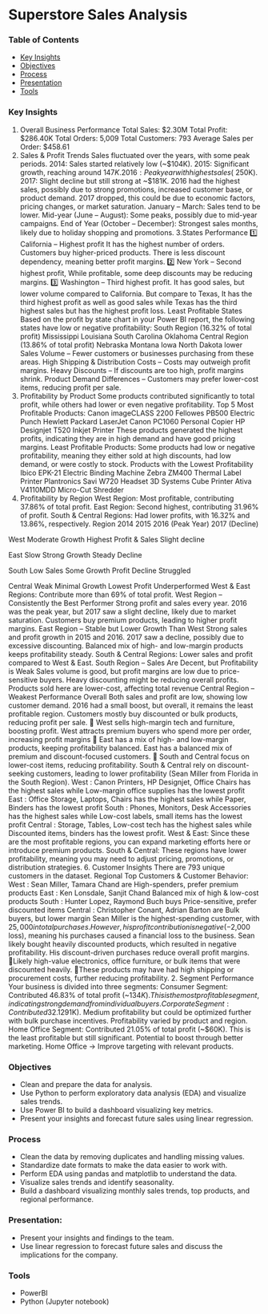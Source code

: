 # Superstore Sales Analysis
### Table of Contents
- [Key Insights](key-insights)
- [Objectives](objectives)
- [Process](process)
- [Presentation](presentation)
- [Tools](tools)
### Key Insights 
1. Overall Business Performance
Total Sales: $2.30M
Total Profit: $286.40K
Total Orders: 5,009
Total Customers: 793
Average Sales per Order: $458.61
2. Sales & Profit Trends
Sales fluctuated over the years, with some peak periods.
2014: Sales started relatively low (~$104K).
2015: Significant growth, reaching around $147K.
2016: Peak year with highest sales (~$250K).
2017: Slight decline but still strong at ~$181K.
2016 had the highest sales, possibly due to strong promotions, increased customer base, or product demand.
2017 dropped, this could be due to economic factors, pricing changes, or market saturation.
January – March: Sales tend to be lower.
Mid-year (June – August): Some peaks, possibly due to mid-year campaigns.
End of Year (October – December): Strongest sales months, likely due to holiday shopping and promotions.
3.States Performance
1️⃣ California – Highest profit
It has the highest number of orders.
Customers buy higher-priced products.
There is less discount dependency, meaning better profit margins.
2️⃣ New York – Second highest profit, While profitable, some deep discounts may be reducing margins.
3️⃣ Washington – Third highest profit. It has  good sales, but lower volume compared to California. But compare to Texas, It has the third highest profit as well as  good sales while Texas has the third highest sales but has the highest profit loss.
Least Profitable States
Based on the profit by state chart in your Power BI report, the following states have low or negative profitability:
South Region (16.32% of total profit)
Mississippi
Louisiana
South Carolina
Oklahoma
Central Region (13.86% of total profit)
Nebraska
Montana
Iowa
North Dakota
lower Sales Volume – Fewer customers or businesses purchasing from these areas.
High Shipping & Distribution Costs – Costs may outweigh profit margins.
Heavy Discounts – If discounts are too high, profit margins shrink.
Product Demand Differences – Customers may prefer lower-cost items, reducing profit per sale.
4. Profitability by Product
Some products contributed significantly to total profit, while others had lower or even negative profitability.
Top 5 Most Profitable Products:
Canon imageCLASS 2200
Fellowes PB500 Electric Punch
Hewlett Packard LaserJet
Canon PC1060 Personal Copier
HP Designjet T520 Inkjet Printer
These products generated the highest profits, indicating they are in high demand and have good pricing margins.
Least Profitable Products:
Some products had low or negative profitability, meaning they either sold at high discounts, had low demand, or were costly to stock.
Products with the Lowest Profitability
Ibico EPK-21 Electric Binding Machine
Zebra ZM400 Thermal Label Printer
Plantronics Savi W720 Headset
3D Systems Cube Printer
Ativa V4110MDD Micro-Cut Shredder
5. Profitability by Region
West Region: Most profitable, contributing 37.86% of total profit.
East Region: Second highest, contributing 31.96% of profit.
South & Central Regions: Had lower profits, with 16.32% and 13.86%, respectively.
Region       2014             2015                  2016 (Peak Year)                  2017 (Decline)

West        Moderate         Growth              Highest Profit & Sales               Slight decline

East            Slow           Strong Growth                     Steady                                 Decline

South     Low Sales          Some Growth               Profit Decline                       Struggled

Central      Weak            Minimal Growth               Lowest Profit                     Underperformed
West & East Regions:
Contribute more than 69% of total profit.
West Region – Consistently the Best Performer
Strong profit and sales every year.
2016 was the peak year, but 2017 saw a slight decline, likely due to market saturation.
Customers buy premium products, leading to higher profit margins.
East Region – Stable but Lower Growth Than West
Strong sales and profit growth in 2015 and 2016.
2017 saw a decline, possibly due to excessive discounting.
Balanced mix of high- and low-margin products keeps profitability steady.
South & Central Regions:
Lower sales and profit compared to West & East.
South Region – Sales Are Decent, but Profitability is Weak
Sales volume is good, but profit margins are low due to price-sensitive buyers.
Heavy discounting might be reducing overall profits.
Products sold here are lower-cost, affecting total revenue
Central Region – Weakest Performance Overall
Both sales and profit are low, showing low customer demand.
2016 had a small boost, but overall, it remains the least profitable region.
Customers mostly buy discounted or bulk products, reducing profit per sale.
🔹 West sells high-margin tech and furniture, boosting profit.
West attracts premium buyers who spend more per order, increasing profit margins
🔹 East has a mix of high- and low-margin products, keeping profitability balanced.
East has a balanced mix of premium and discount-focused customers.
🔹 South and Central focus on lower-cost items, reducing profitability.
South & Central rely on discount-seeking customers, leading to lower profitability (Sean Miller from Florida in the South Region).
West : Canon Printers, HP Designjet, Office Chairs  has the highest sales   while Low-margin office supplies has the lowest profit
East : Office Storage, Laptops, Chairs  has the highest sales while Paper, Binders has the lowest profit
South : Phones, Monitors, Desk Accessories  has the highest sales while Low-cost labels, small items has the lowest profit
Central : Storage, Tables, Low-cost tech  has the highest sales while Discounted items, binders has the lowest profit.
West & East: Since these are the most profitable regions, you can expand marketing efforts here or introduce premium products.
South & Central: These regions have lower profitability, meaning you may need to adjust pricing, promotions, or distribution strategies.
6. Customer Insights
There are 793 unique customers in the dataset.
Regional Top Customers & Customer Behavior:
West : Sean Miller, Tamara Chand are  High-spenders, prefer premium products 
East : Ken Lonsdale, Sanjit Chand Balanced mix of high & low-cost products
South : Hunter Lopez, Raymond Buch buys Price-sensitive, prefer discounted items
Central : Christopher Conant, Adrian Barton are Bulk buyers, but lower margin
Sean Miller is the highest-spending customer, with $25,000 in total purchases.
However, his profit contribution is negative (-$2,000 loss), meaning his purchases caused a financial loss to the business.
Sean likely bought heavily discounted products, which resulted in negative profitability.
His discount-driven purchases reduce overall profit margins.
🔹Likely high-value electronics, office furniture, or bulk items that were discounted heavily.
🔹These products may have had high shipping or procurement costs, further reducing profitability.
2. Segment Performance
Your business is divided into three segments:
Consumer Segment:
Contributed 46.83% of total profit (~$134K).
This is the most profitable segment, indicating strong demand from individual buyers.
Corporate Segment:
Contributed 32.12% of total profit (~$91K).
Medium profitability but could be optimized further with bulk purchase incentives.
Profitability varied by product and region.
Home Office Segment:
Contributed 21.05% of total profit (~$60K).
This is the least profitable but still significant. Potential to boost through better marketing.
Home Office → Improve targeting with relevant products.
### Objectives
- Clean and prepare the data for analysis.
- Use Python to perform exploratory data analysis (EDA) and visualize sales trends.
- Use Power BI to build a dashboard visualizing key metrics.
- Present your insights and forecast future sales using linear regression.
### Process
- Clean the data by removing duplicates and handling missing values.
- Standardize date formats to make the data easier to work with.
- Perform EDA using pandas and matplotlib to understand the data.
- Visualize sales trends and identify seasonality.
- Build a dashboard visualizing monthly sales trends, top products, and regional performance.
### Presentation:
- Present your insights and findings to the team.
- Use linear regression to forecast future sales and discuss the implications for the company.
### Tools
- PowerBI
- Python (Jupyter notebook)






